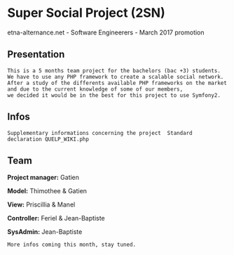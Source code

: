 # Super Social Project (2SN) 
etna-alternance.net - Software Engineerers - March 2017 promotion

## Presentation
	This is a 5 months team project for the bachelors (bac +3) students.
	We have to use any PHP framework to create a scalable social network.
	After a study of the differents available PHP frameworks on the market
	and due to the current knowledge of some of our members,
	we decided it would be in the best for this project to use Symfony2. 
	
## Infos
	Supplementary informations concerning the project  Standard declaration QUELP_WIKI.php

## Team
**Project manager:** Gatien

**Model:** Thimothee & Gatien

**View:** Priscillia & Manel

**Controller:** Feriel & Jean-Baptiste

**SysAdmin:** Jean-Baptiste

	More infos coming this month, stay tuned.
